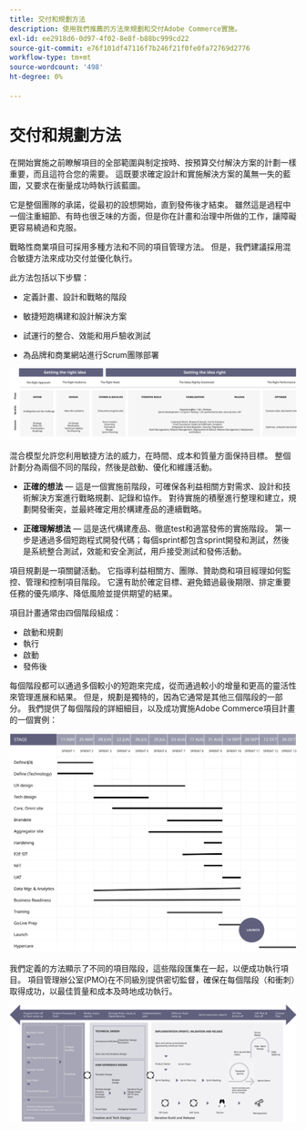 ```yaml
---
title: 交付和規劃方法
description: 使用我們推薦的方法來規劃和交付Adobe Commerce實施。
exl-id: ee2918d6-0d97-4f02-8e8f-b88bc999cd22
source-git-commit: e76f101df47116f7b246f21f0fe0fa72769d2776
workflow-type: tm+mt
source-wordcount: '498'
ht-degree: 0%

---
```


# 交付和規劃方法

在開始實施之前瞭解項目的全部範圍與制定按時、按預算交付解決方案的計劃一樣重要，而且這符合您的需要。 這既要求確定設計和實施解決方案的萬無一失的藍圖，又要求在衡量成功時執行該藍圖。

它是整個團隊的承諾，從最初的設想開始，直到發佈後才結束。 雖然這是過程中一個注重細節、有時也很乏味的方面，但是你在計畫和治理中所做的工作，讓障礙更容易繞過和克服。

戰略性商業項目可採用多種方法和不同的項目管理方法。 但是，我們建議採用混合敏捷方法來成功交付並優化執行。

此方法包括以下步驟：

- 定義計畫、設計和戰略的階段

- 敏捷短跑構建和設計解決方案

- 試運行的整合、效能和用戶驗收測試

- 為品牌和商業網站進行Scrum團隊部署

![實例規劃方法模型](../../assets/playbooks/planning-model.svg)

混合模型允許您利用敏捷方法的威力，在時間、成本和質量方面保持目標。 整個計劃分為兩個不同的階段，然後是啟動、優化和維護活動。

- **正確的想法** — 這是一個實施前階段，可確保各利益相關方對需求、設計和技術解決方案進行戰略規劃、記錄和協作。 對待實施的積壓進行整理和建立，規劃開發衝突，並最終確定用於構建產品的連續戰略。

- **正確理解想法** — 這是迭代構建產品、徹底test和適當發佈的實施階段。 第一步是通過多個短跑程式開發代碼；每個sprint都包含sprint開發和測試，然後是系統整合測試，效能和安全測試，用戶接受測試和發佈活動。

項目規劃是一項關鍵活動。 它指導利益相關方、團隊、贊助商和項目經理如何監控、管理和控制項目階段。 它還有助於確定目標、避免錯過最後期限、排定重要任務的優先順序、降低風險並提供期望的結果。

項目計畫通常由四個階段組成：

- 啟動和規劃
- 執行
- 啟動
- 發佈後

每個階段都可以通過多個較小的短跑來完成，從而通過較小的增量和更高的靈活性來管理進展和結果。 但是，規劃是獨特的，因為它通常是其他三個階段的一部分。 我們提供了每個階段的詳細細目，以及成功實施Adobe Commerce項目計畫的一個實例：

![項目計畫甘特圖](../../assets/playbooks/gantt-chart.svg)

我們定義的方法顯示了不同的項目階段，這些階段匯集在一起，以便成功執行項目。 項目管理辦公室(PMO)在不同級別提供密切監督，確保在每個階段（和衝刺）取得成功，以最佳質量和成本及時地成功執行。

![示例計畫方法資訊圖](../../assets/playbooks/planning-approach-sample.svg)
